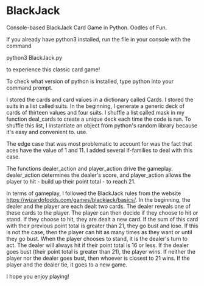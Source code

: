 # BlackJack
Console-based BlackJack Card Game in Python. Oodles of Fun.

If you already have python3 installed, run the file in your console with the command

python3 BlackJack.py

to experience this classic card game!

To check what version of python is installed, type python into your command prompt.

I stored the cards and card values in a dictionary called Cards. I stored the suits in a list called suits. In the beginning, I generate a generic deck of cards of thirteen values and four suits. I shuffle a list called mask in my function deal_cards to create a unique deck each time the code is run. To shuffle this list, I instantiate an object from python's random library because it's easy and convenient to. use. 

The edge case that was most problematic to account for was the fact that aces have the value of 1 and 11. I added several if-families to deal with this case.

The functions dealer_action and player_action drive the gameplay. dealer_action determines the dealer's score, and player_action allows the player to hit - build up their point total - to reach 21. 

In terms of gameplay, I  followed the BlackJack rules from the website https://wizardofodds.com/games/blackjack/basics/. In the beginning, the dealer and the player are each dealt two cards. The dealer reveals  one of these cards to the player. The player can then decide if they choose to hit or stand. If they choose to hit, they are dealt a new card. If the sum of this card with their previous point total is greater than 21, they go bust and lose. If this is not the case, then the player can hit as many times as they want or until they go bust. When the player chooses to stand, it is the dealer's turn to act. The dealer will always hit if their point total is 16 or less. If the dealer goes bust (their point total is greater than 21), the player wins. If neither the player nor the dealer goes bust, then whoever is closest to 21 wins. If the player and the dealer tie, it goes to a new game. 

I hope you enjoy playing!

